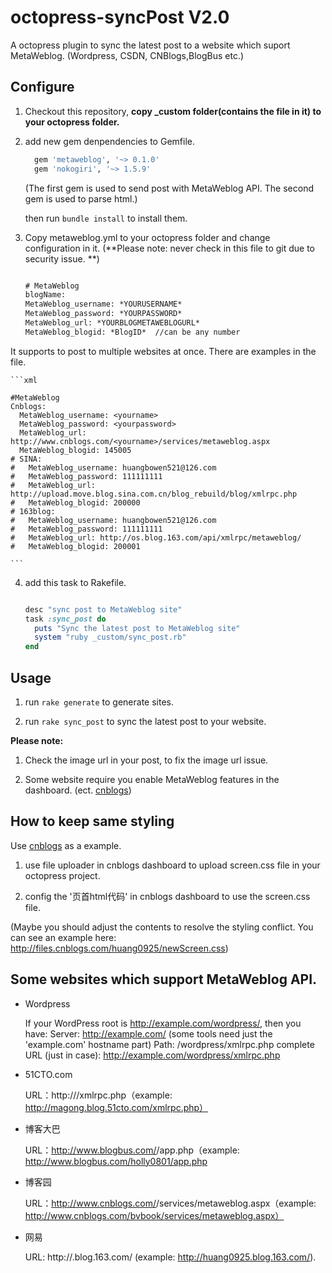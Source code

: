 octopress-syncPost V2.0
==================

A octopress plugin to sync the latest post to a website which suport MetaWeblog. (Wordpress, CSDN, CNBlogs,BlogBus etc.)


## Configure

1. Checkout this repository, **copy _custom folder(contains the file in it) to your octopress folder.**

2. add new gem denpendencies to Gemfile.

	```ruby
	  gem 'metaweblog', '~> 0.1.0'
	  gem 'nokogiri', '~> 1.5.9'
	```
	(The first gem is used to send post with MetaWeblog API.
	The second gem is used to parse html.)

	then run `bundle install` to install them.

3. Copy metaweblog.yml to your octopress folder and change configuration in it. (**Please note: never check in this file to git due to security issue. **)

	```xml

	# MetaWeblog
	blogName:
	MetaWeblog_username: *YOURUSERNAME*
	MetaWeblog_password: *YOURPASSWORD*
	MetaWeblog_url: *YOURBLOGMETAWEBLOGURL*
	MetaWeblog_blogid: *BlogID*  //can be any number

	``` 
It supports to post to multiple websites at once. There are examples in the file.

	```xml

	#MetaWeblog
	Cnblogs:
	  MetaWeblog_username: <yourname>
	  MetaWeblog_password: <yourpassword>
	  MetaWeblog_url: http://www.cnblogs.com/<yourname>/services/metaweblog.aspx
	  MetaWeblog_blogid: 145005
	# SINA:
	#   MetaWeblog_username: huangbowen521@126.com
	#   MetaWeblog_password: 111111111
	#   MetaWeblog_url: http://upload.move.blog.sina.com.cn/blog_rebuild/blog/xmlrpc.php
	#   MetaWeblog_blogid: 200000
	# 163blog:
	#   MetaWeblog_username: huangbowen521@126.com
	#   MetaWeblog_password: 111111111
	#   MetaWeblog_url: http://os.blog.163.com/api/xmlrpc/metaweblog/
	#   MetaWeblog_blogid: 200001

	```

4. add this task to Rakefile.

	```ruby

	desc "sync post to MetaWeblog site"
	task :sync_post do
	  puts "Sync the latest post to MetaWeblog site"
	  system "ruby _custom/sync_post.rb"
	end

	```

## Usage

1. run `rake generate` to generate sites.

2. run `rake sync_post` to sync the latest post to your website.

**Please note:** 

1. Check the image url in your post, to fix the image url issue.

2. Some website require you enable MetaWeblog features in the dashboard. (ect. [cnblogs])

## How to keep same styling

Use [cnblogs] as a example.

1. use file uploader in cnblogs dashboard to upload screen.css file in your octopress project.

2. config the '页首html代码' in cnblogs dashboard to use the screen.css file.

(Maybe you should adjust the contents to resolve the styling conflict. You can see an example here: <http://files.cnblogs.com/huang0925/newScreen.css>)


## Some websites which support MetaWeblog API.

* Wordpress

	If your WordPress root is http://example.com/wordpress/, then you have:
	Server: http://example.com/ (some tools need just the 'example.com' hostname part)
	Path: /wordpress/xmlrpc.php
	complete URL (just in case): http://example.com/wordpress/xmlrpc.php

* 51CTO.com

	URL：http://<yourBlogUrl>/xmlrpc.php（example: http://magong.blog.51cto.com/xmlrpc.php）

* 博客大巴

	URL：http://www.blogbus.com/<accountName>/app.php（example: http://www.blogbus.com/holly0801/app.php

* 博客园

	URL：http://www.cnblogs.com/<accountName>/services/metaweblog.aspx（example: http://www.cnblogs.com/bvbook/services/metaweblog.aspx）

* 网易

	URL: http://<accountName>.blog.163.com/ (example: http://huang0925.blog.163.com/).

[cnblogs]: http://www.cnblogs.com/